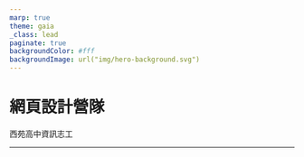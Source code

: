 ```yaml
---
marp: true
theme: gaia
_class: lead
paginate: true
backgroundColor: #fff
backgroundImage: url("img/hero-background.svg")
---
```


<style>
marp-pre{
     border-radius: 13px;
}
code{
    border-radius: 7px;
}
</style>


# **網頁設計營隊**


西苑高中資訊志工

---